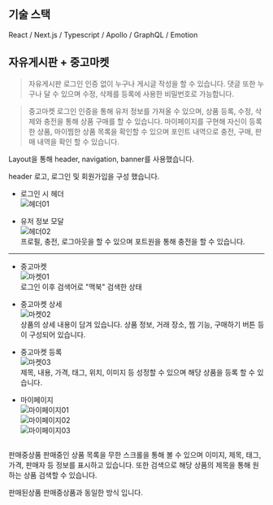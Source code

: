 ## 기술 스택
React / Next.js / Typescript / Apollo / GraphQL / Emotion

## 자유게시판 + 중고마켓
> 자유게시판
로그인 인증 없이 누구나 게시글 작성을 할 수 있습니다.
댓글 또한 누구나 달 수 있으며 수정, 삭제를 등록에 사용한 비밀번호로 가능합니다.

> 중고마켓
로그인 인증을 통해 유저 정보를 가져올 수 있으며, 상품 등록, 수정, 삭제와 충전을 통해 상품 구매를 할 수 있습니다.
마이페이지를 구현해 자신이 등록한 상품, 마이찜한 상품 목록을 확인할 수 있으며
포인트 내역으로 충전, 구매, 판매 내역을 확인 할 수 있습니다.

Layout을 통해 header, navigation, banner를 사용했습니다.

header
로고, 로그인 및 회원가입을 구성 했습니다.

- 로그인 시 헤더 <br>
![헤더01](https://github.com/user-attachments/assets/ed536b0a-7f01-4ea1-8183-5f3e87d0107e) <br>

- 유저 정보 모달 <br>
![헤더02](https://github.com/user-attachments/assets/3833e25c-2225-494e-9788-8540181b8ae0) <br>
프로필, 충전, 로그아웃을 할 수 있으며 포트원을 통해 충전을 할 수 있습니다.

---

- 중고마켓 <br>
![마켓01](https://github.com/user-attachments/assets/2ca2d434-4e16-4ab8-944b-ff78df4a773e) <br>
로그인 이후 검색어로 "맥북" 검색한 상태

- 중고마켓 상세 <br>
![마켓02](https://github.com/user-attachments/assets/735633e0-485e-40a4-80b8-2fdd26b753d4) <br>
상품의 상세 내용이 담겨 있습니다. 상품 정보, 거래 장소, 찜 기능, 구매하기 버튼 등이 구성되어 있습니다.

- 중고마켓 등록 <br>
![마켓03](https://github.com/user-attachments/assets/84bb5ee2-3682-4bcc-9939-05de68cfcf53) <br>
제목, 내용, 가격, 태그, 위치, 이미지 등 성정할 수 있으며 해당 상품을 등록 할 수 있습니다.

- 마이페이지 <br>
![마이페이지01](https://github.com/user-attachments/assets/85e7fc2c-21f2-4988-bf34-987bfd643806) <br>
![마이페이지02](https://github.com/user-attachments/assets/5b7cc24c-553e-44ab-ae3a-ac24588f55a4) <br>
![마이페이지03](https://github.com/user-attachments/assets/8f33d7fc-0829-4952-a277-34f2fd4ff861) <br>


```bash

```



판매중상품
판매중인 상품 목록을 무한 스크롤을 통해 볼 수 있으며 이미지, 제목, 태그, 가격, 판매자 등 정보를 표시하고 있습니다.
또한 검색으로 해당 상품의 제목을 통해 원하는 상품 검색할 수 있습니다.

판매된상품
판매중상품과 동일한 방식 입니다.


